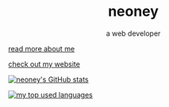 <h1 align="center">neoney</h1>
<p align="center">a web developer</p>

[read more about me](https://me.neoney.me)  

[check out my website](https://neoney.me)  

[![neoney's GitHub stats](https://github-readme-stats-neoney.vercel.app/api?username=n3oney&show_icons=true&include_all_commits=true&theme=omni&count_private=true)](https://github.com/anuraghazra/github-readme-stats)

[![my top used languages](https://github-readme-stats-neoney.vercel.app/api/top-langs/?username=n3oney&theme=omni)](https://github.com/anuraghazra/github-readme-stats)
